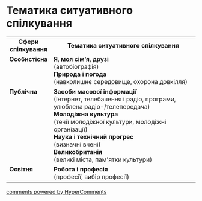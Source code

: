 <div id="hypercomments_widget" class="js-hypercomments-widget invisible"></div>

# Тематика ситуативного спілкування

<table>
  <tr>
    <td width="15%" align="center"><b>Сфери спілкування</b></td>
    <td width="85%" align="center"><b>Тематика ситуативного спілкування</b></td>
  </tr>
  <tr>
    <td width="15%" style="vertical-align:top !important;">
<b>Особистісна</b></td>
    <td width="85%" style="vertical-align:top !important;">
<b>Я, моя сім’я,  друзі</b><br>
(автобіографія) <br>
<b>Природа і погода</b><br>
(навколишнє середовище, охорона довкілля)
</td>
  </tr>
<tr>
    <td width="15%" style="vertical-align:top !important;">
<b>Публічна</b></td>
    <td width="85%" style="vertical-align:top !important;">
<b>Засоби масової інформації</b><br>
(Інтернет, телебачення і радіо, програми, улюблена радіо-/телепередача)<br>
<b>Молодіжна культура</b><br>
(течії молодіжної культури, молодіжні організації)<br>
<b>Наука і технічний прогрес</b><br>
(визначні вчені)<br>
<b>Великобританія</b><br>
(великі міста, пам'ятки культури)
</td>
</tr>
<tr>
    <td width="15%" style="vertical-align:top !important;">
<b>Освітня</b></td>
    <td width="85%" style="vertical-align:top !important;">
<b>Робота і професія</b><br>
(професії, вибір професії)</td>
</tr>
</table>

<div class="js-hypercomments-container">
    <a href="http://hypercomments.com" class="hc-link" title="comments widget">comments powered by HyperComments</a>
</div>